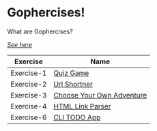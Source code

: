 # Gophercises!

What are Gophercises?

[_See here_](https://gophercises.com/)

| Exercise   | Name                               |
| ---------- | ---------------------------------- |
| Exercise-1 | [Quiz Game](/quiz-application)     |
| Exercise-2 | [Url Shortner](/urlshort)          |
| Exercise-3 | [Choose Your Own Adventure](/cyoa) |
| Exercise-4 | [HTML Link Parser](/link) |
| Exercise-6 | [CLI TODO App](/task) |

